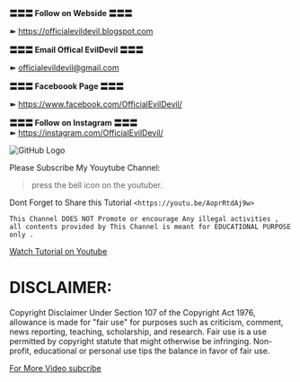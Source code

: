 **〓〓〓 Follow on Webside 〓〓〓**

➽ https://officialevildevil.blogspot.com

**〓〓〓 Email Offical EvilDevil 〓〓〓**

➽ officialevildevil@gmail.com

**〓〓〓 Faceboook Page 〓〓〓**

➽ https://www.facebook.com/OfficialEvilDevil/


**〓〓〓 Follow on Instagram 〓〓〓**	 
➽ https://instagram.com/OfficialEvilDevil/


![GitHub Logo](/images/logo.png)

Please Subscribe My Youytube Channel:

> press the bell icon 
> on the youtuber.

Dont Forget to Share this Tutorial `<https://youtu.be/AoprRtdAj9w>`

```
This Channel DOES NOT Promote or encourage Any illegal activities , 
all contents provided by This Channel is meant for EDUCATIONAL PURPOSE only .  
```
[Watch Tutorial on Youtube](https://youtu.be/AoprRtdAj9w)


# DISCLAIMER:
Copyright Disclaimer Under Section 107 of the Copyright Act 1976, allowance is made for "fair use" for purposes such as criticism, comment, news reporting, teaching, scholarship, and research. Fair use is a use permitted by copyright statute that might otherwise be infringing. Non-profit, educational or personal use tips the balance in favor of fair use.

[For More Video subcribe](https://www.youtube.com/OfficialEvilDevil/)
